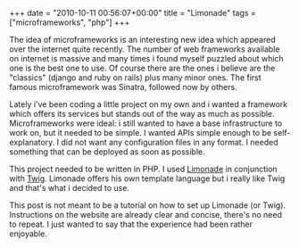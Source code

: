 +++
date = "2010-10-11 00:56:07+00:00"
title = "Limonade"
tags = ["microframeworks", "php"]
+++

The idea of microframeworks is an interesting new idea which appeared over the internet quite recently. The number of web frameworks available on internet is massive and many times i found myself puzzled about which one is the best one to use. Of course there are the ones i believe are the "classics" (django and ruby on rails) plus many minor ones. The first famous microframework was Sinatra, followed now by others.

Lately i've been coding a little project on my own and i wanted a framework which offers its services but stands out of the way as much as possible. Microframeworks were ideal: i still wanted to have a base infrastructure to work on, but it needed to be simple. I wanted APIs simple enough to be self-explanatory. I did not want any configuration files in any format. I needed something that can be deployed as soon as possible.

This project needed to be written in PHP. I used <a href="http://www.limonade-php.net/">Limonade</a> in conjunction with <a href="http://www.twig-project.org/">Twig</a>. Limonade offers his own template language but i really like Twig and that's what i decided to use.

This post is not meant to be a tutorial on how to set up Limonade (or Twig). Instructions on the website are already clear and concise, there's no need to repeat. I just wanted to say that the experience had been rather enjoyable.